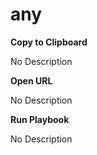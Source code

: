 # any

**Copy to Clipboard**

No Description



**Open URL**

No Description



**Run Playbook**

No Description




